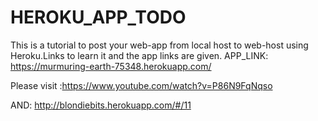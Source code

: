 # HEROKU_APP_TODO

This is a tutorial to post your web-app from local host to web-host using Heroku.Links to learn it and the app links are given.
APP_LINK: https://murmuring-earth-75348.herokuapp.com/

Please visit :https://www.youtube.com/watch?v=P86N9FqNqso

AND: http://blondiebits.herokuapp.com/#/11

